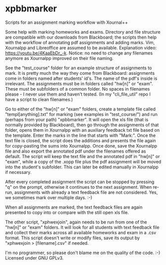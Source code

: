 # xpbbmarker
Scripts for an assignment marking workflow with Xournal++

Some help with marking homeworks and exams. Directory and file structure are compatible with our downloads from Blackboard; the scripts then help with the workflow of annotating pdf assignments and adding marks. Vim, Xournalpp and Libreoffice are assumed to be available. Explanation video: <https://youtu.be/4KaaEbDr_-k>. Notice: no need to change any filenames anymore as Xournalpp improved on their file naming.

See the "test_course" folder for an example structure of assignments to mark. It is pretty much the way they come from Blackboard: assignments come in folders named after students' id's. The name of the pdf's inside is irrelevant. The assignments must be in folders called "hw[n]" or "exam". These must be subfolders of a common folder. No spaces in filenames please - I never use them and haven't tested. (In my "cli_file_util" repo I have a script to clean filenames.)

Go to either of the "hw[n]" or "exam" folders, create a template file called "templ[anything].txt" for marking (see examples in "test_course/") and run (perhaps from your path) "xpbbmarker". It will open the xls file (that is normally provided by Blackboard), then go through the assignments of that folder, opens them in Xournalpp with an auxiliary feedback txt file based on the template. Enter the marks in the line that starts with "Mark:". Once the text file is closed, the script does the additions and presents the file again for copy-pasting the sums into Xournalpp. Once done, save the Xournalpp file and also export the annotated pdf under the filenames offered as default. The script will keep the text file and the annotated pdf in "hw[n]" or "exam", while a copy of the .xopp file plus the pdf assignment will be moved into the student's subfolder. This can later be edited manually in Xournalpp if necessary.

After every completed assignment the script can be stopped by pressing "q" on the prompt, otherwise it continues to the next assignment. When re-run, assignments with already a text feedback file are not considered. Yes, we sometimes mark over multiple days. :-)

When all assignments are marked, the text feedback files are again presented to copy into or compare with the still open xls file.

The other script, "xphwexjoin", again needs to be run from one of the "hw[n]" or "exam" folders. It will look for all students with text feedback file and collect their marks across all available homeworks and exam in a .csv format. This script doesn't write or modify files, save its output by "xphwexjoin > [filename].csv" if needed.

I'm no programmer, so please don't blame me on the quality of the code. :-)
Licensed under GNU GPLv3.
